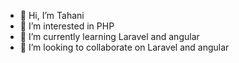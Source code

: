 - 👋 Hi, I’m Tahani
- 👀 I’m interested in PHP
- 🌱 I’m currently learning Laravel and angular
- 💞️ I’m looking to collaborate on Laravel and angular

<!---
tahani1cs/tahani1cs is a ✨ special ✨ repository because its `README.md` (this file) appears on your GitHub profile.
You can click the Preview link to take a look at your changes.
--->

